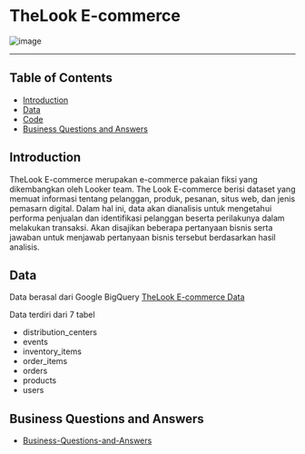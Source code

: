 # TheLook E-commerce
![image](https://github.com/agnesmtyas/TheLook-Ecommerce-Analysis/assets/161667923/00b6ad23-f5bc-4bf7-b4ae-1a870eb0b95d)

---
## Table of Contents 
- [Introduction](#introduction)
- [Data](#data)
- [Code](#code)
- [Business Questions and Answers](#business_Questions_and_Answers)

## Introduction
TheLook E-commerce merupakan e-commerce pakaian fiksi yang dikembangkan oleh Looker team. The Look E-commerce berisi dataset yang memuat informasi tentang pelanggan, produk, pesanan, situs web, dan jenis pemasarn digital. Dalam hal ini, data akan dianalisis untuk mengetahui performa penjualan dan identifikasi pelanggan beserta perilakunya dalam melakukan transaksi. Akan disajikan beberapa pertanyaan bisnis serta jawaban untuk menjawab pertanyaan bisnis tersebut berdasarkan hasil analisis. 

## Data
Data berasal dari Google BigQuery 
[TheLook E-commerce Data](https://console.cloud.google.com/marketplace/product/bigquery-public-data/thelook-ecommerce?authuser=0&project=big-query-data-projects)  

Data terdiri dari 7 tabel 
- distribution_centers
- events
- inventory_items
- order_items
- orders
- products
- users

## Business Questions and Answers
- [Business-Questions-and-Answers](https://github.com/agnesmtyas/TheLook-Ecommerce-Analysis/blob/master/Business%20Questions%20and%20Answers.md)

